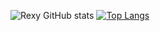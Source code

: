 ![Rexy GitHub stats](https://github-readme-stats.vercel.app/api?username=Rexyandrian&show_icons=true&theme=tokyonight) [![Top Langs](https://github-readme-stats.vercel.app/api/top-langs/?username=Rexyandrian&layout=compact)](https://github.com/Rexyandrian/github-readme-stats)
